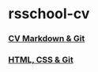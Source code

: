 # rsschool-cv

### [CV Markdown & Git](https://imbireva.github.io/rsschool-cv/cv)

### [HTML, CSS & Git](https://imbireva.github.io/rsschool-cv/)
